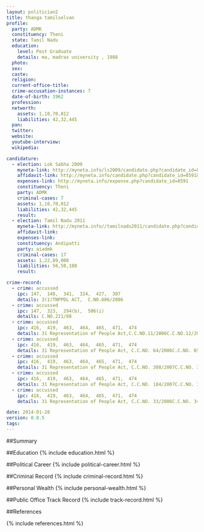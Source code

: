 ```yaml
---
layout: politician2
title: thanga tamilselvan
profile: 
  party: ADMK
  constituency: Theni
  state: Tamil Nadu
  education: 
    level: Post Graduate
    details: ma, madras university , 1988
  photo: 
  sex: 
  caste: 
  religion: 
  current-office-title: 
  crime-accusation-instances: 7
  date-of-birth: 1962
  profession: 
  networth: 
    assets: 1,10,70,012
    liabilities: 42,32,445
  pan: 
  twitter: 
  website: 
  youtube-interview: 
  wikipedia: 

candidature: 
  - election: Lok Sabha 2009
    myneta-link: http://myneta.info/ls2009/candidate.php?candidate_id=8591
    affidavit-link: http://myneta.info/candidate.php?candidate_id=8591&scan=original
    expenses-link: http://myneta.info/expense.php?candidate_id=8591
    constituency: Theni 
    party: ADMK
    criminal-cases: 7
    assets: 1,10,70,012
    liabilities: 42,32,445
    result:  
  - election: Tamil Nadu 2011
    myneta-link: http://myneta.info//tamilnadu2011/candidate.php?candidate_id=205
    affidavit-link: 
    expenses-link: 
    constituency: Andipatti 
    party: aiadmk
    criminal-cases: 17
    assets: 1,22,89,000
    liabilities: 56,58,188
    result:  

crime-record: 
  - crime: accussed
    ipc: 147,  148,  341,  324,  427,  307
    details: 3(1)TNPPDL ACT,  C.NO.606/2006 
  - crime: accussed
    ipc: 147,  323,  294(b),  506(i)
    details: C.NO.221/08 
  - crime: accussed
    ipc: 416,  419,  463,  464,  465,  471,  474
    details: 31 Representation of People Act,C.C.NO.11/2006C.C.NO.12/2006C.C.NO. 13/2006 
  - crime: accussed
    ipc: 416,  419,  463,  464,  465,  471,  474
    details: 31 Representation of People Act, C.C.NO. 64/2006C.C.NO. 65/2006 C.C.NO. 66/2006 
  - crime: accussed
    ipc: 416,  419,  463,  464,  465,  471,  474
    details: 31 Representation of People Act, C.C.NO. 308/2007C.C.NO. 309/2007C.C.NO. 310/2007 
  - crime: accussed
    ipc: 416,  419,  463,  464,  465,  471,  474
    details: 31 Representation of People Act, C.C.NO. 184/2007C.C.NO. 185/2007C.C.NO. 186/2007C.C.NO. 187/2007 C.C.NO. 188/2007 C.C.NO. 189/2007 
  - crime: accussed
    ipc: 416,  419,  463,  464,  465,  471,  474
    details: 31 Representation of People Act, C.C.NO. 33/2006C.C.NO. 34/2006C.C.NO. 35/2006 

date: 2014-01-28
version: 0.0.5
tags: 
---
```

##Summary


##Education
{% include education.html %}


##Political Career
{% include political-career.html %}


##Criminal Record
{% include criminal-record.html %}


##Personal Wealth
{% include personal-wealth.html %}


##Public Office Track Record
{% include track-record.html %}


##References


{% include references.html %}